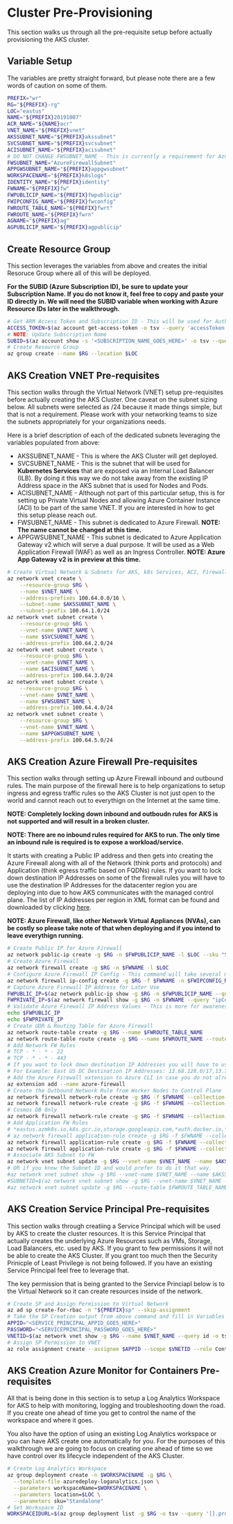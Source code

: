 # Cluster Pre-Provisioning

This section walks us through all the pre-requisite setup before actually provisioning the AKS cluster.

## Variable Setup

The variables are pretty straight forward, but please note there are a few words of caution on some of them.

```bash
PREFIX="wr"
RG="${PREFIX}-rg"
LOC="eastus"
NAME="${PREFIX}20191007"
ACR_NAME="${NAME}acr"
VNET_NAME="${PREFIX}vnet"
AKSSUBNET_NAME="${PREFIX}akssubnet"
SVCSUBNET_NAME="${PREFIX}svcsubnet"
ACISUBNET_NAME="${PREFIX}acisubnet"
# DO NOT CHANGE FWSUBNET_NAME - This is currently a requirement for Azure Firewall.
FWSUBNET_NAME="AzureFirewallSubnet"
APPGWSUBNET_NAME="${PREFIX}appgwsubnet"
WORKSPACENAME="${PREFIX}k8slogs"
IDENTITY_NAME="${PREFIX}identity"
FWNAME="${PREFIX}fw"
FWPUBLICIP_NAME="${PREFIX}fwpublicip"
FWIPCONFIG_NAME="${PREFIX}fwconfig"
FWROUTE_TABLE_NAME="${PREFIX}fwrt"
FWROUTE_NAME="${PREFIX}fwrn"
AGNAME="${PREFIX}ag"
AGPUBLICIP_NAME="${PREFIX}agpublicip"
```

## Create Resource Group

This section leverages the variables from above and creates the initial Resoruce Group where all of this will be deployed.

**For the SUBID (Azure Subscription ID), be sure to update your Subscription Name. If you do not know it, feel free to copy and paste your ID directly in. We will need the SUBID variable when working with Azure Resource IDs later in the walkthrough.**

```bash
# Get ARM Access Token and Subscription ID - This will be used for AuthN later.
ACCESS_TOKEN=$(az account get-access-token -o tsv --query 'accessToken')
# NOTE: Update Subscription Name
SUBID=$(az account show -s '<SUBSCRIPTION_NAME_GOES_HERE>' -o tsv --query 'id')
# Create Resource Group
az group create --name $RG --location $LOC
```

## AKS Creation VNET Pre-requisites

This section walks through the Virtual Network (VNET) setup pre-requisites before actually creating the AKS Cluster. One caveat on the subnet sizing below. All subnets were selected as /24 because it made things simple, but that is not a requirement. Please work with your networking teams to size the subnets appropriately for your organizations needs.

Here is a brief description of each of the dedicated subnets leveraging the variables populated from above:

* AKSSUBNET_NAME - This is where the AKS Cluster will get deployed.
* SVCSUBNET_NAME - This is the subnet that will be used for **Kubernetes Services** that are exposed via an Internal Load Balancer (ILB). By doing it this way we do not take away from the existing IP Address space in the AKS subnet that is used for Nodes and Pods.
* ACISUBNET_NAME - Although not part of this particular setup, this is for setting up Private Virtual Nodes and allowing Azure Container Instance (ACI) to be part of the same VNET. If you are interested in how to get this setup please reach out.
* FWSUBNET_NAME - This subnet is dedicated to Azure Firewall. **NOTE: The name cannot be changed at this time.**
* APPGWSUBNET_NAME - This subnet is dedicated to Azure Application Gateway v2 which will serve a dual purpose. It will be used as a Web Application Firewall (WAF) as well as an Ingress Controller. **NOTE: Azure App Gateway v2 is in preview at this time.**

```bash
# Create Virtual Network & Subnets for AKS, k8s Services, ACI, Firewall and WAF
az network vnet create \
    --resource-group $RG \
    --name $VNET_NAME \
    --address-prefixes 100.64.0.0/16 \
    --subnet-name $AKSSUBNET_NAME \
    --subnet-prefix 100.64.1.0/24
az network vnet subnet create \
    --resource-group $RG \
    --vnet-name $VNET_NAME \
    --name $SVCSUBNET_NAME \
    --address-prefix 100.64.2.0/24
az network vnet subnet create \
    --resource-group $RG \
    --vnet-name $VNET_NAME \
    --name $ACISUBNET_NAME \
    --address-prefix 100.64.3.0/24
az network vnet subnet create \
    --resource-group $RG \
    --vnet-name $VNET_NAME \
    --name $FWSUBNET_NAME \
    --address-prefix 100.64.4.0/24
az network vnet subnet create \
    --resource-group $RG \
    --vnet-name $VNET_NAME \
    --name $APPGWSUBNET_NAME \
    --address-prefix 100.64.5.0/24
```

## AKS Creation Azure Firewall Pre-requisites

This section walks through setting up Azure Firewall inbound and outbound rules. The main purpose of the firewall here is to help organizations to setup ingress and egress traffic rules so the AKS Cluster is not just open to the world and cannot reach out to everythign on the Internet at the same time.

**NOTE: Completely locking down inbound and outboudn rules for AKS is not supported and will result in a broken cluster.**

**NOTE: There are no inbound rules required for AKS to run. The only time an inbound rule is required is to expose a workload/service.**

It starts with creating a Public IP address and then gets into creating the Azure Firewall along with all of the Network (think ports and protocols) and Application (think egress traffic based on FQDNs) rules. If you want to lock down destination IP Addresses on some of the firewall rules you will have to use the destination IP Addresses for the datacenter region you are deploying into due to how AKS communicates with the managed control plane. The list of IP Addresses per region in XML format can be found and downloaded by clicking [here](https://www.microsoft.com/en-us/download/details.aspx?id=56519).

**NOTE: Azure Firewall, like other Network Virtual Appliances (NVAs), can be costly so please take note of that when deploying and if you intend to leave everythign running.**

```bash
# Create Public IP for Azure Firewall
az network public-ip create -g $RG -n $FWPUBLICIP_NAME -l $LOC --sku "Standard"
# Create Azure Firewall
az network firewall create -g $RG -n $FWNAME -l $LOC
# Configure Azure Firewall IP Config - This command will take several mins so be patient.
az network firewall ip-config create -g $RG -f $FWNAME -n $FWIPCONFIG_NAME --public-ip-address $FWPUBLICIP_NAME --vnet-name $VNET_NAME
# Capture Azure Firewall IP Address for Later Use
FWPUBLIC_IP=$(az network public-ip show -g $RG -n $FWPUBLICIP_NAME --query "ipAddress" -o tsv)
FWPRIVATE_IP=$(az network firewall show -g $RG -n $FWNAME --query "ipConfigurations[0].privateIpAddress" -o tsv)
# Validate Azure Firewall IP Address Values - This is more for awareness so you can help connect the networking dots
echo $FWPUBLIC_IP
echo $FWPRIVATE_IP
# Create UDR & Routing Table for Azure Firewall
az network route-table create -g $RG --name $FWROUTE_TABLE_NAME
az network route-table route create -g $RG --name $FWROUTE_NAME --route-table-name $FWROUTE_TABLE_NAME --address-prefix 0.0.0.0/0 --next-hop-type VirtualAppliance --next-hop-ip-address $FWPRIVATE_IP --subscription $SUBID
# Add Network FW Rules
# TCP - * - * - 22
# TCP - * - * - 443
# If you want to lock down destination IP Addresses you will have to use the destination IP Addresses for the datacenter region you are deploying into, see note from above.
# For Example: East US DC Destination IP Addresses: 13.68.128.0/17,13.72.64.0/18,13.82.0.0/16,13.90.0.0/16,13.92.0.0/16,20.38.98.0/24,20.39.32.0/19,20.42.0.0/17,20.185.0.0/16,20.190.130.0/24,23.96.0.0/17,23.98.45.0/24,23.100.16.0/20,23.101.128.0/20,40.64.0.0/16,40.71.0.0/16,40.76.0.0/16,40.78.219.0/24,40.78.224.0/21,40.79.152.0/21,40.80.144.0/21,40.82.24.0/22,40.82.60.0/22,40.85.160.0/19,40.87.0.0/17,40.87.164.0/22,40.88.0.0/16,40.90.130.96/28,40.90.131.224/27,40.90.136.16/28,40.90.136.32/27,40.90.137.96/27,40.90.139.224/27,40.90.143.0/27,40.90.146.64/26,40.90.147.0/27,40.90.148.64/27,40.90.150.32/27,40.90.224.0/19,40.91.4.0/22,40.112.48.0/20,40.114.0.0/17,40.117.32.0/19,40.117.64.0/18,40.117.128.0/17,40.121.0.0/16,40.126.2.0/24,52.108.16.0/21,52.109.12.0/22,52.114.132.0/22,52.125.132.0/22,52.136.64.0/18,52.142.0.0/18,52.143.207.0/24,52.146.0.0/17,52.147.192.0/18,52.149.128.0/17,52.150.0.0/17,52.151.128.0/17,52.152.128.0/17,52.154.64.0/18,52.159.96.0/19,52.168.0.0/16,52.170.0.0/16,52.179.0.0/17,52.186.0.0/16,52.188.0.0/16,52.190.0.0/17,52.191.0.0/18,52.191.64.0/19,52.191.96.0/21,52.191.104.0/27,52.191.105.0/24,52.191.106.0/24,52.191.112.0/20,52.191.192.0/18,52.224.0.0/16,52.226.0.0/16,52.232.146.0/24,52.234.128.0/17,52.239.152.0/22,52.239.168.0/22,52.239.207.192/26,52.239.214.0/23,52.239.220.0/23,52.239.246.0/23,52.239.252.0/24,52.240.0.0/17,52.245.8.0/22,52.245.104.0/22,52.249.128.0/17,52.253.160.0/24,52.255.128.0/17,65.54.19.128/27,104.41.128.0/19,104.44.91.32/27,104.44.94.16/28,104.44.95.160/27,104.44.95.240/28,104.45.128.0/18,104.45.192.0/20,104.211.0.0/18,137.116.112.0/20,137.117.32.0/19,137.117.64.0/18,137.135.64.0/18,138.91.96.0/19,157.56.176.0/21,168.61.32.0/20,168.61.48.0/21,168.62.32.0/19,168.62.160.0/19,191.233.16.0/21,191.234.32.0/19,191.236.0.0/18,191.237.0.0/17,191.238.0.0/18
# Add the Azure Firewall extension to Azure CLI in case you do not already have it.
az extension add --name azure-firewall
# Create the Outbound Network Rule from Worker Nodes to Control Plane
az network firewall network-rule create -g $RG -f $FWNAME --collection-name 'aksfwnr' -n 'ssh' --protocols 'TCP' --source-addresses '*' --destination-addresses '*' --destination-ports 9000 443 --action allow --priority 100
az network firewall network-rule create -g $RG -f $FWNAME --collection-name 'aksfwnr2' -n 'dns' --protocols 'UDP' --source-addresses '*' --destination-addresses '*' --destination-ports 53 --action allow --priority 200
# Cosmos DB Only
az network firewall network-rule create -g $RG -f $FWNAME --collection-name 'aksfwnr4' -n 'cosmosdb' --protocols 'TCP' --source-addresses '*' --destination-addresses '*' --destination-ports 10255 --action allow --priority 400
# Add Application FW Rules
# *eastus.azmk8s.io,k8s.gcr.io,storage.googleapis.com,*auth.docker.io,*cloudflare.docker.io,*registry-1.docker.io,*.azurecr.io
# az network firewall application-rule create -g $RG -f $FWNAME --collection-name 'aksfwar' -n 'AKS' --source-addresses '*' --protocols 'http=80' 'https=443' --target-fqdns 'k8s.gcr.io' 'storage.googleapis.com' '*eastus.azmk8s.io' '*auth.docker.io' '*cloudflare.docker.io' '*cloudflare.docker.com' '*registry-1.docker.io' '*.ubuntu.com' '*azurecr.io' '*blob.core.windows.net' '*mcr.microsoft.com' '*cdn.mscr.io' --action allow --priority 100
az network firewall application-rule create -g $RG -f $FWNAME --collection-name 'aksfwar' -n 'AKS' --source-addresses '*' --protocols 'http=80' 'https=443' --target-fqdns '*.hcp.eastus.azmk8s.io' 'aksrepos.azurecr.io' '*blob.core.windows.net' 'mcr.microsoft.com' '*cdn.mscr.io' 'management.azure.com' 'login.microsoftonline.com' 'api.snapcraft.io' '*auth.docker.io' '*cloudflare.docker.io' '*cloudflare.docker.com' '*registry-1.docker.io' '*.ubuntu.com' 'packages.microsoft.com' 'dc.services.visualstudio.com' '*.opinsights.azure.com' '*.monitoring.azure.com' 'gov-prod-policy-data.trafficmanager.net' 'apt.dockerproject.org' 'nvidia.github.io' '*.azurecr.io' --action allow --priority 100
az network firewall application-rule create -g $RG -f $FWNAME --collection-name 'aksfwar2' -n 'AKS' --source-addresses '*' --protocols 'http=80' 'https=443' --target-fqdns 'k8s.gcr.io' 'storage.googleapis.com' --action allow --priority 200
# Associate AKS Subnet to FW
az network vnet subnet update -g $RG --vnet-name $VNET_NAME --name $AKSSUBNET_NAME --route-table $FWROUTE_TABLE_NAME
# OR if you know the Subnet ID and would prefer to do it that way.
#az network vnet subnet show -g $RG --vnet-name $VNET_NAME --name $AKSSUBNET_NAME --query id -o tsv
#SUBNETID=$(az network vnet subnet show -g $RG --vnet-name $VNET_NAME --name $AKSSUBNET_NAME --query id -o tsv)
#az network vnet subnet update -g $RG --route-table $FWROUTE_TABLE_NAME --ids $SUBNETID
```

## AKS Creation Service Principal Pre-requisites

This section walks through creatiing a Service Principal which will be used by AKS to create the cluster resources. It is this Service Principal that actually creates the underlying Azure Resources such as VMs, Storage, Load Balancers, etc. used by AKS. If you grant to few permissions it will not be able to create the AKS Cluster. If you grant too much then the Security Prinicple of Least Privilege is not being followed. If you have an existing Service Principal feel free to leverage that.

The key permission that is being granted to the Service Princiapl below is to the Virtual Network so it can create resources inside of the network.

```bash
# Create SP and Assign Permission to Virtual Network
az ad sp create-for-rbac -n "${PREFIX}sp" --skip-assignment
# Take the SP Creation output from above command and fill in Variables accordingly
APPID="<SERVICE_PRINCIPAL_APPID_GOES_HERE>"
PASSWORD="<SERVICEPRINCIPAL_PASSWORD_GOES_HERE>"
VNETID=$(az network vnet show -g $RG --name $VNET_NAME --query id -o tsv)
# Assign SP Permission to VNET
az role assignment create --assignee $APPID --scope $VNETID --role Contributor
```

## AKS Creation Azure Monitor for Containers Pre-requisites

All that is being done in this section is to setup a Log Analytics Workspace for AKS to help with monitoring, logging and troubleshooting down the road. If you create one ahead of time you get to control the name of the workspace and where it goes.

You also have the option of using an existing Log Analytics workspace or you can have AKS create one automatically for you. For the purposes of this walkthrough we are going to focus on creating one ahead of time so we have control over its lifecycle independent of the AKS Cluster.

```bash
# Create Log Analytics Workspace
az group deployment create -n $WORKSPACENAME -g $RG \
  --template-file azuredeploy-loganalytics.json \
  --parameters workspaceName=$WORKSPACENAME \
  --parameters location=$LOC \
  --parameters sku="Standalone"
# Set Workspace ID
WORKSPACEIDURL=$(az group deployment list -g $RG -o tsv --query '[].properties.outputResources[0].id')
```
